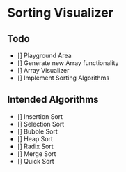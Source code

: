 # Sorting Visualizer

## Todo
- [] Playground Area
- [] Generate new Array functionality
- [] Array Visualizer
- [] Implement Sorting Algorithms 



## Intended Algorithms
- [] Insertion Sort
- [] Selection Sort
- [] Bubble Sort
- [] Heap Sort
- [] Radix Sort
- [] Merge Sort
- [] Quick Sort
